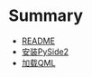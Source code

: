# Summary
* [README](README.md)  
* [安装PySide2](./note/00.install_pyside2.md)
* [加载QML](./note/01.qml_app_engine.md)